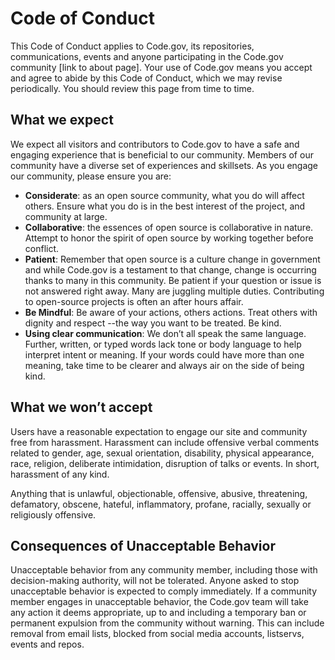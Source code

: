 # Code of Conduct

This Code of Conduct applies to Code.gov, its repositories, communications, events and anyone participating in the Code.gov community [link to about page]. Your use of Code.gov means you accept and agree to abide by this Code of Conduct, which we may revise periodically. You should review this page from time to time.

## What we expect

We expect all visitors and contributors to Code.gov to have a safe and engaging experience that is beneficial to our community. Members of our community have a diverse set of experiences and skillsets. As you engage our community, please ensure you are:

- __Considerate__: as an open source community, what you do will affect others. Ensure what you do is in the best interest of the project, and community at large.
- __Collaborative__: the essences of open source is collaborative in nature. Attempt to honor the spirit of open source by working together before conflict.
- __Patient__: Remember that open source is a culture change in government and while Code.gov is a testament to that change, change is occurring thanks to many in this community. Be patient if your question or issue is not answered right away. Many are juggling multiple duties. Contributing to open-source projects is often an after hours affair.
- __Be Mindful__: Be aware of your actions, others actions. Treat others with dignity and respect --the way you want to be treated. Be kind.
- __Using clear communication__: We don’t all speak the same language. Further, written, or typed words lack tone or body language to help interpret intent or meaning. If your words could have more than one meaning, take time to be clearer and always air on the side of being kind.

## What we won’t accept

Users have a reasonable expectation to engage our site and community free from harassment. Harassment can include offensive verbal comments related to gender, age, sexual orientation, disability, physical appearance, race, religion, deliberate intimidation, disruption of talks or events. In short, harassment of any kind.

Anything that is unlawful, objectionable, offensive, abusive, threatening, defamatory, obscene, hateful, inflammatory, profane, racially, sexually or religiously offensive.

## Consequences of Unacceptable Behavior

Unacceptable behavior from any community member, including those with decision-making authority, will not be tolerated.
Anyone asked to stop unacceptable behavior is expected to comply immediately. If a community member engages in unacceptable behavior, the Code.gov team will take any action it deems appropriate, up to and including a temporary ban or permanent expulsion from the community without warning. This can include removal from email lists, blocked from social media accounts, listservs, events and repos.
